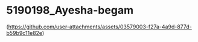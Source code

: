 # 5190198_Ayesha-begam

(https://github.com/user-attachments/assets/03579003-f27a-4a9d-877d-b59b9c11e82e)
